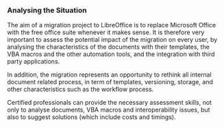 ### Analysing the Situation

The aim of a migration project to LibreOffice is to replace Microsoft Office with the free office suite whenever it makes sense. It is therefore very important to assess the potential impact of the migration on every user, by analysing the characteristics of the documents with their templates, the VBA macros and the other automation tools, and the integration with third party applications.

In addition, the migration represents an opportunity to rethink all internal document related process, in term of templates, versioning, storage, and other characteristics such as the workflow process.

Certified professionals can provide the necessary assessment skills, not only to analyse documents, VBA macros and interoperability issues, but also to suggest solutions \(which include costs and timings\).

